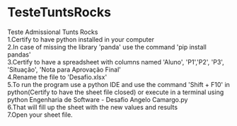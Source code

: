# TesteTuntsRocks
Teste Admissional Tunts Rocks <br/>
1.Certify to have python installed in your computer <br/>
2.In case of missing the library 'panda' use the command 'pip install pandas'<br/>
3.Certify to have a spreadsheet with columns named 'Aluno', 'P1','P2', 'P3', 'Situação', 'Nota para Aprovação Final'<br/>
4.Rename the file to 'Desafio.xlsx' <br/>
5.To run the program use a python IDE and use the command 'Shift + F10' in python(Certify to have the sheet file closed) or execute in a terminal using python Engenharia de Software - Desafio Angelo Camargo.py <br/>
6.That will fill up the sheet with the new values and results<br/>
7.Open your sheet file.


